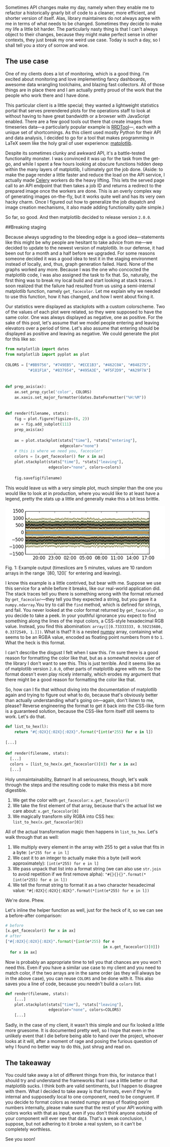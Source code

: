 Sometimes API changes make my day, namely when they enable me to refactor a
historically gnarly bit of code to a cleaner, more efficient, and shorter
version of itself. Alas, library maintainers do not always agree with me in
terms of what needs to be changed. Sometimes they decide to make my life a
little bit harder. The particularly nasty thing is that I can't always object to
their changes, because they might make perfect sense in other contexts, they just
break my one weird use case. Today is such a day, so I shall tell you a
story of sorrow and woe.

## The use case

One of my clients does a lot of monitoring, which is a good thing. I'm excited
about monitoring and love implementing fancy dashboards, awesome data wrangling
toolchains, and blazing fast collectors. All of those things are in place there
and I am actually pretty proud of the work that the people who work there and I 
have done.

This particular client is a little special; they wanted a lightweight
statistics portal that serves prerendered plots for the operations staff to look
at without having to have great bandwidth or a browser with JavaScript
enabled. There are a few good tools out there that create images from timeseries
data—a particularly popular example is
[RRDTool](http://oss.oetiker.ch/rrdtool/)—, each with a unique set of
shortcomings. As this client used mostly Python for their API and data analysis,
I decided to go for a tool that makes programming in LaTeX seem like the holy
grail of user experience: [matplotlib](http://matplotlib.org/).

Despite its sometimes clunky and awkward API, it's a battle-tested
functionality monster. I was convinced it was up for the task from the get-go,
and while I spent a few hours looking at obscure functions hidden deep within
the many layers of matplotlib, I ultimately got the job done. (Aside: to make the page
render a little faster and reduce the load on the API service, I actually made
[Celery](http://celeryproject.org/) workers do the heavy lifting. This lets the
served page call to an API endpoint that then takes a job ID and returns a redirect to
the prepared image once the workers are done. This is an overly complex way of
generating images on-the-fly, but it works quite well and has its very own hacky
charm. Once I figured out how to generalize the job dispatch and image creation
mechanisms, it also made adding functionality quite simple.)

So far, so good. And then matplotlib decided to release version `2.0.0`.

##Breaking staging

Because always upgrading to the bleeding edge is a good idea—statements like
this might be why people are hesitant to take advice from me—we decided to
update to the newest version of matplotlib. In our defense, it had been out
for a month and a half before we upgraded. For some reasons someone decided it was
a good idea to test it in the staging environment instead of locally, and, thus,
graph generation failed.  Hard. None of the graphs worked any more. Because
I was the one who concocted the matplotlib code, I was also assigned the task to
fix that. So, naturally, the first thing was to break my local build and start
looking at stack traces. I soon realized that the failure had resulted from us
using a semi-internal matplotlib function, namely `get_facecolor`. Let
me explain why we needed to use this function, how it has changed, and how I
went about fixing it.

Our statistics were displayed as stackplots with a custom colorscheme. Two of
the values of each plot were related, so they were supposed to have the same
color. One was always displayed as negative, one as positive. For the sake of
this post, let's assume that we model people entering and leaving elevators
over a period of time. Let's also assume that entering should be displayed as
positive and leaving as negative. We could generate the plot for this like so:

```python
from matplotlib import dates
from matplotlib import pyplot as plot

COLORS = ["#BB9756", "#749EB5", "#ECE1B3", "#462C0A", "#848275",
          "#181F1A", "#837954", "#495A3E", "#F5F2D9", "#A29F7A"]


def prep_axis(ax):
    ax.set_prop_cycle('color', COLORS)
    ax.xaxis.set_major_formatter(dates.DateFormatter("%H:%M"))


def render(filename, stats):
    fig = plot.figure(figsize=(6, 2))
    ax = fig.add_subplot(111)
    prep_axis(ax)

    ax = plot.stackplot(stats["time"], *stats["entering"],
                        edgecolor="none")
    # this is where we need you, facecolor!
    colors = [x.get_facecolor() for x in ax]
    plot.stackplot(stats["time"], *stats["leaving"],
                   edgecolor="none", colors=colors)

    fig.savefig(filename)
```

This would leave us with a very simple plot, much simpler than the one you would
like to look at in production, where you would like to at least have a legend, pretty
the stats up a little and generally make this a bit less brittle.

![](./assets/plot.png)
<div class="figure-label">Fig. 1: Example output (timeslices are 5 minutes, values are 10
random arrays in the range `[80, 120[` for entering and leaving).</div>

I know this example is a little contrived, but bear with me. Suppose we use this service
for a while before it breaks, like our real-world application did. The stack traces tell
you there is something wrong with the format returned by `get_facecolor`—they tell
you they expected a string, but you gave it a `numpy.ndarray`.You try to call the `find`
method, which is defined for strings, and fail. You never looked at the color format
returned by `get_facecolor`, so you decide to take a peek. In your youthful ignorance you
expect to find something along the lines of the input colors, a CSS-style hexadecimal RGB
value. Instead, you find this abomination: `array([[0.73333333, 0.59215686, 0.3372549, 1.]])`.
What is that? It is a nested [numpy](http://www.numpy.org/) array, containing what seems
to be an RGBA value, encoded as floating point numbers from `0` to `1`. What the heck is
this format.

I can't describe the disgust I felt when I saw this. I'm sure there is a good
reason for formatting the color like that, but as a somewhat novice user of the library I
don't want to see this. This is just terrible. And it seems like as of matplotlib version
`2.0.0`, other parts of matplotlib agree with me. So the format doesn't even play nicely
internally, which erodes my argument that there might be a good reason for formatting the
color like that.

So, how can I fix that without diving into the documentation of matplotlib again and trying
to figure out what to do, because that's obviously better than actually understanding what's
going on—again, don't listen to me, please? Reverse engineering the format to get it back into the CSS-like form is a guaranteed solution, because the CSS-like form itself still seems to work.
Let's do that.

```python
def list_to_hex(l):
    return "#{:02X}{:02X}{:02X}".format(*[int(e*255) for e in l])

[...]

def render(filename, stats):
  [...]
  colors = [list_to_hex(x.get_facecolor()[0]) for x in ax]
  [...]
```

Holy unmaintainability, Batman! In all seriousness, though, let's walk through the steps and
the resulting code to make this mess a bit more digestible.

1. We get the color with `get_facecolor`: `x.get_facecolor()`
2. We take the first element of that array, because that's the actual list we care about: `x.get_facecolor[0]`
3. We magically transform silly RGBA into CSS hex: `list_to_hex(x.get_facecolor[0])`

All of the actual transformation magic then happens in `list_to_hex`. Let's walk through that
as well:

1. We multiply every element in the array with 255 to get a value that fits in a byte: `[e*255 for e in l]`
2. We cast it to an integer to actually make this a byte (will work approximately): `[int(e*255) for e in l]`
3. We pass unpack that list into a format string (we can also use `str.join` to avoid repetition if we
first remove alpha): `"#{}{}{}".format(*[int(e*255) for e in l])`
4. We tell the format string to format it as a two character hexadecimal value: `"#{:02X}{:02X}{:02X}".format(*[int(e*255) for e in l])`

We're done. Phew.

Let's inline the helper function as well, just for the heck of it, so we can see a before-after comparison:

```python
# before
[x.get_facecolor() for x in ax]
# after
["#{:02X}{:02X}{:02X}".format(*[int(e*255) for e
                                           in x.get_facecolor()[0]])
  for x in ax]
```


Now is probably an appropriate time to tell you that chances are you won't need this. Even if
you have a similar use case to my client and you need to match color, if the two arrays are in the
same order (as they will always be in the above case), you can reuse `COLORS` and be
done with it. This also saves you a line of code, because you needn't build a `colors` list.

```python
def render(filename, stats):
    [...]
    plot.stackplot(stats["time"], *stats["leaving"],
                   edgecolor="none", colors=COLORS)
    [...]
```

Sadly, in the case of my client, it wasn't this simple and our fix looked a little more gruesome. It is
documented pretty well, so I hope that even in the unlikely event that I die before being able to
hand over the project, whoever looks at it will, after a moment of rage and posing the furious question of why I found no better way to
do this, just shrug and read on.

## The takeaway

You could take away a lot of different things from this, for instance that I should try and understand
the frameworks that I use a little better or that matplotlib sucks. I think both are valid sentiments, but
I happen to disagree with them. What I decided to take away is that formats, even if they're internal
and supposedly local to one component, need to be congruent. If you decide to format colors as nested
numpy arrays of floating point numbers internally, please make sure that the rest of your API working
with colors works with that as input, even if you don't think anyone outside of your component will ever
see that data. That's a weak conclusion, I suppose, but not adhering to it broke a real system, so it can't
be completely worthless.

See you soon!
